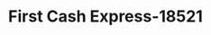 ---
f_zip-code: 35653
f_state-code: AL
title: First Cash Express-18521
f_phone: 256-332-7474
f_city-only: Russellville
f_address: 14222 Highway 43 Russellville
f_location-unique-id: '18521'
slug: first-cash-express-18521
updated-on: '2024-05-30T13:46:58.046Z'
created-on: '2024-05-30T13:36:59.803Z'
published-on: '2024-05-30T13:54:32.469Z'
f_city-state: cms/city/russellville-al.md
f_company: cms/company/first-cash-express.md
f_state: cms/state/alabama.md
layout: '[payday-loan].html'
tags: payday-loan
---